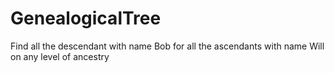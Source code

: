 # GenealogicalTree
Find all the descendant with name Bob for all the ascendants with name Will on any level of ancestry
